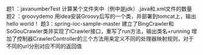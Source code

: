 题1 ：javanumberTest
    计算某个文件夹中（例中是jdk）.java和.xml文件的数量
题2 ：groovydemo
    用idea安装Groovy后写的一个类，并部署到tomcat上，输出hello world！
题3：spring-ioc-sample-master
    建立了BingCrawler和SoGouCrawler类并实现了ICrawler接口，重写了run方法，输出类名+running
    增加了控制器CrawlerController的三个方法用来定义不同的处理器映射规则，对于不同的url分别对应不同的返回值
    
